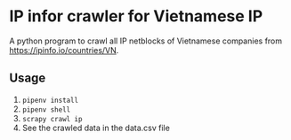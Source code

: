 # IP infor crawler for Vietnamese IP

A python program to crawl all IP netblocks of Vietnamese companies from https://ipinfo.io/countries/VN.

## Usage

1. ```pipenv install```
2. ```pipenv shell```
3. ```scrapy crawl ip```
4. See the crawled data in the data.csv file